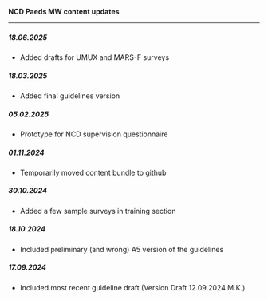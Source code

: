 **NCD Paeds MW content updates**
***

##### 18.06.2025

* Added drafts for UMUX and MARS-F surveys

##### 18.03.2025

* Added final guidelines version

##### 05.02.2025

* Prototype for NCD supervision questionnaire

##### 01.11.2024

* Temporarily moved content bundle to github

##### 30.10.2024

* Added a few sample surveys in training section
 
##### 18.10.2024

* Included preliminary (and wrong) A5 version of the guidelines

##### 17.09.2024

* Included most recent guideline draft (Version Draft 12.09.2024 M.K.)

